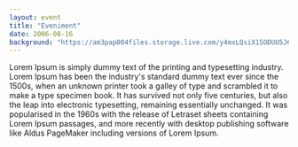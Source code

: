 ```yaml
---
layout: event
title: "Eveniment"
date: 2006-08-16
background: "https://am3pap004files.storage.live.com/y4mxLQsiX1SODUU5J69xKMUpWBpY_XhWy8Cb1rNt2WAwuANU7HWr5IgVAvOwuv8pEQSoOAs7_2BzNyu-ft9w8uNafobzxl03M-2AjLmcFraqd4nJGNhKdvgGc_CC8bAhPJj0_uSLo_783DXHneMvCBXZ0N3t1cLCquJ7f1IaOjSLAFhERkRVQGINioJNC0OssNm?width=1170&height=780&cropmode=none"
---
```

Lorem Ipsum is simply dummy text of the printing and typesetting industry. Lorem Ipsum has been the industry's standard dummy text ever since the 1500s, when an unknown printer took a galley of type and scrambled it to make a type specimen book. It has survived not only five centuries, but also the leap into electronic typesetting, remaining essentially unchanged. It was popularised in the 1960s with the release of Letraset sheets containing Lorem Ipsum passages, and more recently with desktop publishing software like Aldus PageMaker including versions of Lorem Ipsum.